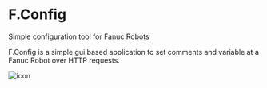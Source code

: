 # F.Config
Simple configuration tool for Fanuc Robots


F.Config is a simple gui based application to set comments and variable at a Fanuc Robot over HTTP requests.


![icon](https://github.com/SyxSmiley/F.Config/assets/101479924/8302684b-00b7-4282-a4ec-79b5d214087c)
